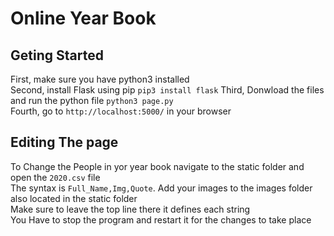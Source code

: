# Online Year Book
## Geting Started
First, make sure you have python3 installed<br>
Second, install Flask using pip `pip3 install flask`
Third, Donwload the files and run the python file `python3 page.py`<br>
Fourth, go to `http://localhost:5000/` in your browser
## Editing The page
To Change the People in yor year book navigate to the static folder and open the `2020.csv` file<br>
The syntax is `Full_Name,Img,Quote`. Add your images to the images folder also located in the static folder <br>
Make sure to leave the top line there it defines each string<br>
You Have to stop the program and restart it for the changes to take place
